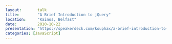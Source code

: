 ```yaml
---
layout:       talk
title:        "A Brief Introduction to jQuery"
location:     "Kainos, Belfast"
date:         2010-10-22
presentation: "https://speakerdeck.com/kouphax/a-brief-introduction-to-jquery"
categories: [JavaScript]
---
```

